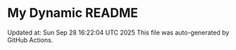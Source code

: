 # My Dynamic README
Updated at: Sun Sep 28 16:22:04 UTC 2025
This file was auto-generated by GitHub Actions.
